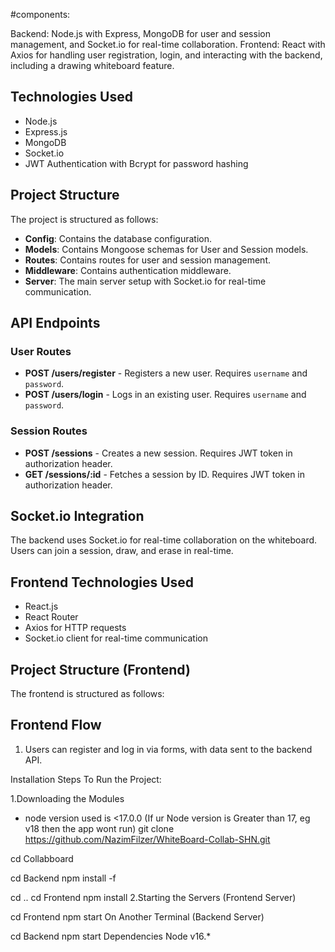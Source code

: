 #components:

Backend: Node.js with Express, MongoDB for user and session management, and Socket.io for real-time collaboration.
Frontend: React with Axios for handling user registration, login, and interacting with the backend, including a drawing whiteboard feature.

## Technologies Used
- Node.js
- Express.js
- MongoDB
- Socket.io
- JWT Authentication with Bcrypt for password hashing

## Project Structure
The project is structured as follows:

- **Config**: Contains the database configuration.
- **Models**: Contains Mongoose schemas for User and Session models.
- **Routes**: Contains routes for user and session management.
- **Middleware**: Contains authentication middleware.
- **Server**: The main server setup with Socket.io for real-time communication.


## API Endpoints

### User Routes
- **POST /users/register** - Registers a new user. Requires `username` and `password`.
- **POST /users/login** - Logs in an existing user. Requires `username` and `password`.

### Session Routes
- **POST /sessions** - Creates a new session. Requires JWT token in authorization header.
- **GET /sessions/:id** - Fetches a session by ID. Requires JWT token in authorization header.

## Socket.io Integration
The backend uses Socket.io for real-time collaboration on the whiteboard. Users can join a session, draw, and erase in real-time.

## Frontend Technologies Used
- React.js
- React Router
- Axios for HTTP requests
- Socket.io client for real-time communication

## Project Structure (Frontend)
The frontend is structured as follows:



## Frontend Flow
1. Users can register and log in via forms, with data sent to the backend API.
   

Installation
Steps To Run the Project:

1.Downloading the Modules

- node version used is <17.0.0 (If ur Node version is Greater than 17, eg v18 then the app wont run)
git clone https://github.com/NazimFilzer/WhiteBoard-Collab-SHN.git

cd Collabboard

cd Backend
npm install -f

cd ..
cd Frontend
npm install
2.Starting the Servers (Frontend Server)

cd Frontend
npm start
On Another Terminal (Backend Server)

cd Backend
npm start
Dependencies
Node v16.*

